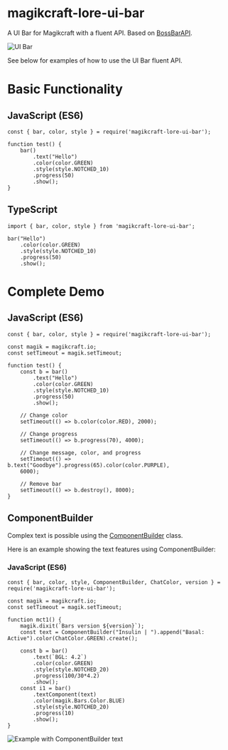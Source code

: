 # magikcraft-lore-ui-bar

A UI Bar for Magikcraft with a fluent API. Based on [BossBarAPI](https://www.spigotmc.org/resources/api-bossbarapi-1-7-1-8-1-9-1-10.7504/).


![UI Bar](https://media.giphy.com/media/xTkcEzfUCkrTC1q6li/giphy.gif)


See below for examples of how to use the UI Bar fluent API.
# Basic Functionality

## JavaScript (ES6)
```
const { bar, color, style } = require('magikcraft-lore-ui-bar');

function test() {
    bar()
        .text("Hello")
        .color(color.GREEN)
        .style(style.NOTCHED_10)
        .progress(50)
        .show();
}
```
## TypeScript
```
import { bar, color, style } from 'magikcraft-lore-ui-bar';

bar("Hello")
    .color(color.GREEN)
    .style(style.NOTCHED_10)
    .progress(50)
    .show();

```

# Complete Demo

## JavaScript (ES6)

```
const { bar, color, style } = require('magikcraft-lore-ui-bar');

const magik = magikcraft.io;
const setTimeout = magik.setTimeout;

function test() {
    const b = bar()
        .text("Hello")
        .color(color.GREEN)
        .style(style.NOTCHED_10)
        .progress(50)
        .show();

    // Change color
    setTimeout(() => b.color(color.RED), 2000);

    // Change progress
    setTimeout(() => b.progress(70), 4000);

    // Change message, color, and progress
    setTimeout(() => b.text("Goodbye").progress(65).color(color.PURPLE),
    6000);

    // Remove bar
    setTimeout(() => b.destroy(), 8000);
}
```

## ComponentBuilder

Complex text is possible using the [ComponentBuilder](https://www.spigotmc.org/wiki/the-chat-component-api/#the-component-builder) class.

Here is an example showing the text features using ComponentBuilder:

### JavaScript (ES6)

```
const { bar, color, style, ComponentBuilder, ChatColor, version } = require('magikcraft-lore-ui-bar');

const magik = magikcraft.io;
const setTimeout = magik.setTimeout;

function mct1() {
    magik.dixit(`Bars version ${version}`);
    const text = ComponentBuilder("Insulin | ").append("Basal: Active").color(ChatColor.GREEN).create();

    const b = bar()
        .text(`BGL: 4.2`)
        .color(color.GREEN)
        .style(style.NOTCHED_20)
        .progress(100/30*4.2)
        .show();
    const i1 = bar()
        .textComponent(text)
        .color(magik.Bars.Color.BLUE)
        .style(style.NOTCHED_20)
        .progress(10)
        .show();
}
```
![Example with ComponentBuilder text](https://github.com/jwulf/magikcraft-lore-ui-bar/raw/master/src/imgs/componentBuilderExample.png "ComponentBuilder Example")

